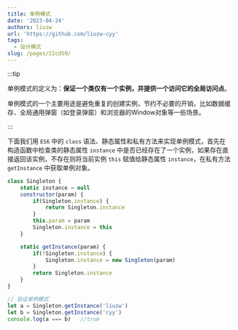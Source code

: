```yaml
---
title: 单例模式
date: '2023-04-24'
authors: liuzw
url: 'https://github.com/liuzw-cyy'
tags:
  - 设计模式
slug: /pages/22cd59/
---
```


:::tip

单例模式的定义为：**保证一个类仅有一个实例，并提供一个访问它的全局访问点**。

单例模式的一个主要用途是避免重复的创建实例，节约不必要的开销，比如数据缓存、全局通用弹窗（如登录弹窗）和浏览器的Window对象等一些场景。

:::

下面我们用 `ES6` 中的 `class` 语法、静态属性和私有方法来实现单例模式，首先在构造函数中检查类的静态属性 `instance` 中是否已经存在了一个实例，如果存在直接返回该实例，不存在则将当前实例 `this` 赋值给静态属性 `instance`，在私有方法 `getInstance` 中获取单例对象。

```js
class Singleton {
    static instance = null
    constructor(param) {
        if(Singleton.instance) {
            return Singleton.instance
        }
        this.param = param
        Singleton.instance = this
    }

    static getInstance(param) {
        if(!Singleton.instance) {
            Singleton.instance = new Singleton(param)
        }
        return Singleton.instance
    }
}

// 验证单例模式
let a = Singleton.getInstance('liuzw')
let b = Singleton.getInstance('cyy')
console.log(a === b)   //true
```


